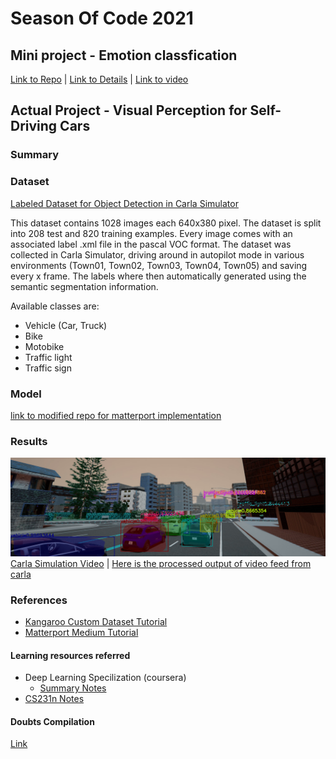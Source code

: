 # Season Of Code 2021

## Mini project - Emotion classfication
[Link to Repo](https://github.com/tejalbarnwal/soc_mini_project) | [Link to Details](https://github.com/tejalbarnwal/soc_mini_project/blob/main/README.md) | [Link to video](https://github.com/tejalbarnwal/soc_mini_project/blob/main/model1.webm)

## Actual Project - Visual Perception for Self-Driving Cars

### Summary

### Dataset
[Labeled Dataset for Object Detection in Carla Simulator](https://github.com/DanielHfnr/Carla-Object-Detection-Dataset)

This dataset contains 1028 images each 640x380 pixel. The dataset is split into 208 test and 820 training examples. Every image comes with an associated label .xml file in the pascal VOC format. The dataset was collected in Carla Simulator, driving around in autopilot mode in various environments (Town01, Town02, Town03, Town04, Town05) and saving every x frame. The labels where then automatically generated using the semantic segmentation information.

Available classes are:
- Vehicle (Car, Truck)
- Bike
- Motobike
- Traffic light
- Traffic sign
### Model



[link to modified repo for matterport implementation](https://github.com/tejalbarnwal/Mask-RCNN-TF2)

### Results
![](https://github.com/tejalbarnwal/SOC_2021_tejal/blob/master/mrcnn/download.png)
[Carla Simulation Video](https://drive.google.com/file/d/1lmiAUN94LuqhgVgQ7zb1dV2t2bEb-LI9/view?usp=sharing) | 
[Here is the processed output of video feed from carla](https://drive.google.com/file/d/1SyFT2vlBmXZ5IZ6r0YcvUv8imSU2gtsq/view?usp=sharing)

### References
- [Kangaroo Custom Dataset Tutorial](https://youtu.be/Y53PtAVoyP4)
- [Matterport Medium Tutorial](https://engineering.matterport.com/splash-of-color-instance-segmentation-with-mask-r-cnn-and-tensorflow-7c761e238b46)

#### Learning resources referred
- Deep Learning Specilization (coursera)
  - [Summary Notes](https://github.com/mbadry1/DeepLearning.ai-Summary)
- [CS231n Notes](https://cs231n.github.io/neural-networks-2/#reg)


#### Doubts Compilation
[Link](https://docs.google.com/document/d/1G34XBUqa_HuWPvSbZJ0EKgc2Q5We5AzHsFpnodDDvWw/edit?usp=sharing)
